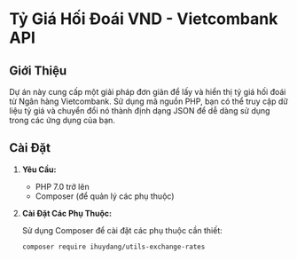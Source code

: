 # Tỷ Giá Hối Đoái VND - Vietcombank API

## Giới Thiệu

Dự án này cung cấp một giải pháp đơn giản để lấy và hiển thị tỷ giá hối đoái từ Ngân hàng Vietcombank. Sử dụng mã nguồn PHP, bạn có thể truy cập dữ liệu tỷ giá và chuyển đổi nó thành định dạng JSON để dễ dàng sử dụng trong các ứng dụng của bạn.

## Cài Đặt

1. **Yêu Cầu:**
   - PHP 7.0 trở lên
   - Composer (để quản lý các phụ thuộc)

2. **Cài Đặt Các Phụ Thuộc:**

   Sử dụng Composer để cài đặt các phụ thuộc cần thiết:
   ```bash
   composer require ihuydang/utils-exchange-rates
   

